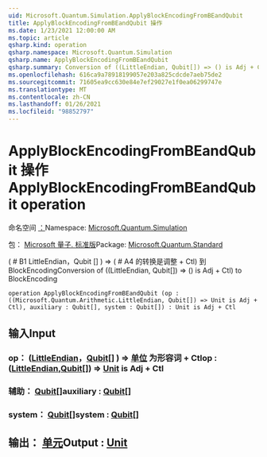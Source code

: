 ```yaml
---
uid: Microsoft.Quantum.Simulation.ApplyBlockEncodingFromBEandQubit
title: ApplyBlockEncodingFromBEandQubit 操作
ms.date: 1/23/2021 12:00:00 AM
ms.topic: article
qsharp.kind: operation
qsharp.namespace: Microsoft.Quantum.Simulation
qsharp.name: ApplyBlockEncodingFromBEandQubit
qsharp.summary: Conversion of ((LittleEndian, Qubit[]) => () is Adj + Ctl) to BlockEncoding
ms.openlocfilehash: 616ca9a78918199057e203a825cdcde7aeb75de2
ms.sourcegitcommit: 71605ea9cc630e84e7ef29027e1f0ea06299747e
ms.translationtype: MT
ms.contentlocale: zh-CN
ms.lasthandoff: 01/26/2021
ms.locfileid: "98852797"
---
```

# <a name="applyblockencodingfrombeandqubit-operation"></a><span data-ttu-id="52012-102">ApplyBlockEncodingFromBEandQubit 操作</span><span class="sxs-lookup"><span data-stu-id="52012-102">ApplyBlockEncodingFromBEandQubit operation</span></span>

<span data-ttu-id="52012-103">命名空间 [：](xref:Microsoft.Quantum.Simulation)</span><span class="sxs-lookup"><span data-stu-id="52012-103">Namespace: [Microsoft.Quantum.Simulation](xref:Microsoft.Quantum.Simulation)</span></span>

<span data-ttu-id="52012-104">包： [Microsoft 量子. 标准版](https://nuget.org/packages/Microsoft.Quantum.Standard)</span><span class="sxs-lookup"><span data-stu-id="52012-104">Package: [Microsoft.Quantum.Standard](https://nuget.org/packages/Microsoft.Quantum.Standard)</span></span>


<span data-ttu-id="52012-105"> ( # B1 LittleEndian，Qubit [] ) => ( # A4 的转换是调整 + Ctl) 到 BlockEncoding</span><span class="sxs-lookup"><span data-stu-id="52012-105">Conversion of ((LittleEndian, Qubit[]) => () is Adj + Ctl) to BlockEncoding</span></span>

```qsharp
operation ApplyBlockEncodingFromBEandQubit (op : ((Microsoft.Quantum.Arithmetic.LittleEndian, Qubit[]) => Unit is Adj + Ctl), auxiliary : Qubit[], system : Qubit[]) : Unit is Adj + Ctl
```


## <a name="input"></a><span data-ttu-id="52012-106">输入</span><span class="sxs-lookup"><span data-stu-id="52012-106">Input</span></span>

### <a name="op--littleendianqubit--unit--is-adj--ctl"></a><span data-ttu-id="52012-107">op： ([LittleEndian](xref:Microsoft.Quantum.Arithmetic.LittleEndian)，[Qubit](xref:microsoft.quantum.lang-ref.qubit)[] ) => [单位](xref:microsoft.quantum.lang-ref.unit)  为形容词 + Ctl</span><span class="sxs-lookup"><span data-stu-id="52012-107">op : ([LittleEndian](xref:Microsoft.Quantum.Arithmetic.LittleEndian),[Qubit](xref:microsoft.quantum.lang-ref.qubit)[]) => [Unit](xref:microsoft.quantum.lang-ref.unit)  is Adj + Ctl</span></span>




### <a name="auxiliary--qubit"></a><span data-ttu-id="52012-108">辅助： [Qubit](xref:microsoft.quantum.lang-ref.qubit)[]</span><span class="sxs-lookup"><span data-stu-id="52012-108">auxiliary : [Qubit](xref:microsoft.quantum.lang-ref.qubit)[]</span></span>




### <a name="system--qubit"></a><span data-ttu-id="52012-109">system： [Qubit](xref:microsoft.quantum.lang-ref.qubit)[]</span><span class="sxs-lookup"><span data-stu-id="52012-109">system : [Qubit](xref:microsoft.quantum.lang-ref.qubit)[]</span></span>





## <a name="output--unit"></a><span data-ttu-id="52012-110">输出： [单元](xref:microsoft.quantum.lang-ref.unit)</span><span class="sxs-lookup"><span data-stu-id="52012-110">Output : [Unit](xref:microsoft.quantum.lang-ref.unit)</span></span>

